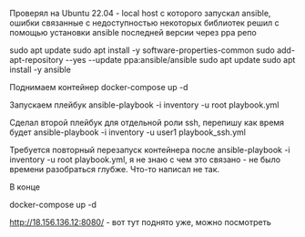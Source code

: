Проверял на Ubuntu 22.04 - local host с которого запускал ansible, ошибки связанные с недоступностью некоторых библиотек решил с помощью установки ansible последней версии через ppa репо

sudo apt update
sudo apt install -y software-properties-common
sudo add-apt-repository --yes --update ppa:ansible/ansible
sudo apt update
sudo apt install -y ansible

Поднимаем контейнер 
docker-compose up -d

Запускаем плейбук
ansible-playbook -i inventory -u root playbook.yml


Сделал второй плейбук для отдельной роли ssh, перепишу как время будет 
ansible-playbook -i inventory -u user1 playbook_ssh.yml


Требуется повторный перезапуск контейнера после ansible-playbook -i inventory -u root playbook.yml, я не знаю с чем это связано - не было времени разобраться глубже. Что-то написал не так. 

В конце

docker-compose up -d 

http://18.156.136.12:8080/ - вот тут поднято уже, можно посмотреть
